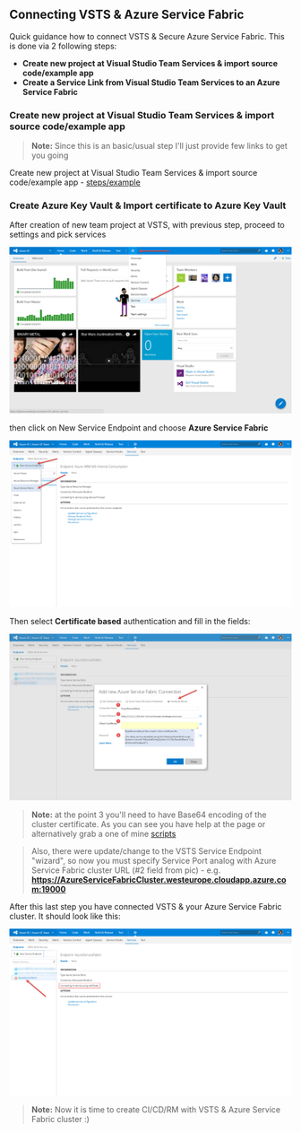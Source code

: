 ## Connecting VSTS & Azure Service Fabric

Quick guidance how to connect VSTS & Secure Azure Service Fabric. This is done via 2 following steps: 

- **Create new project at Visual Studio Team Services & import source code/example app** 
- **Create a Service Link from Visual Studio Team Services to an Azure Service Fabric**

### Create new project at Visual Studio Team Services & import source code/example app
> **Note:** Since this is an basic/usual step I'll just provide few links to get you going

Create new project at Visual Studio Team Services & import source code/example app - [steps/example](https://github.com/Microsoft/PartsUnlimited/tree/master/docs/HOL-Continuous_Integration#hol---parts-unlimited-website-continuous-integration-with-visual-studio-team-services) 


### Create Azure Key Vault & Import certificate to Azure Key Vault


After creation of new team project at VSTS, with previous step, proceed to settings and pick services

![alt](../images/vsts-asf-04.jpg)

then click on New Service Endpoint and choose **Azure Service Fabric**

![alt](../images/vsts-asf-05.jpg)

Then select **Certificate based** authentication and fill in the fields:

![alt](../images/vsts-asf-06.jpg)

> **Note:** at the point 3 you'll need to have Base64 encoding of the cluster certificate. As you can see you have help at the page or alternatively grab a one of mine [scripts](https://github.com/djzeka/VSTS-AzureServiceFabric/tree/master/scripts)

> Also, there were update/change to the VSTS Service Endpoint "wizard", so now you must specify Service Port analog with Azure Service Fabric cluster URL (#2 field from pic) - e.g. **https://AzureServiceFabricCluster.westeurope.cloudapp.azure.com:19000**

After this last step you have connected VSTS & your Azure Service Fabric cluster. It should look like this:

![alt](../images/vsts-asf-07.jpg)

> **Note:** Now it is time to create CI/CD/RM with VSTS & Azure Service Fabric cluster :)


 

